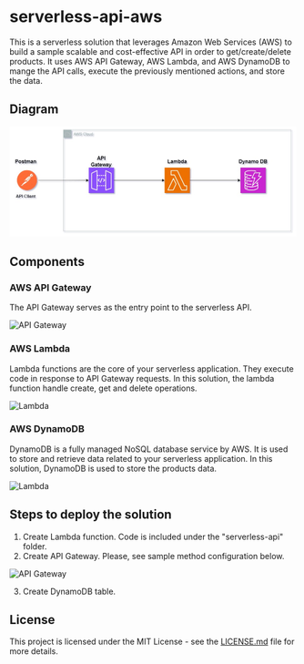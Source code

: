 # serverless-api-aws

This is a serverless solution that leverages Amazon Web Services (AWS) to build a sample scalable and cost-effective API in order to get/create/delete products. It uses AWS API Gateway, AWS Lambda, and AWS DynamoDB to mange the API calls, execute the previously mentioned actions, and store the data.

## Diagram

![Serverless Architecture Diagram](images/serverless-api-aws-diagram.jpg)

## Components

### AWS API Gateway

The API Gateway serves as the entry point to the serverless API.

![API Gateway](images/api-gateway.jpg)

### AWS Lambda

Lambda functions are the core of your serverless application. They execute code in response to API Gateway requests. In this solution, the lambda function handle create, get and delete operations.

![Lambda](images/lambda.jpg)

### AWS DynamoDB

DynamoDB is a fully managed NoSQL database service by AWS. It is used to store and retrieve data related to your serverless application. In this solution, DynamoDB is used to store the products data.

![Lambda](images/lambdadynamoDB.jpg)

## Steps to deploy the solution

1. Create Lambda function. Code is included under the "serverless-api" folder.
2. Create API Gateway. Please, see sample method configuration below.

![API Gateway](images/api-gateway-product-get-method.jpg)

3. Create DynamoDB table.

## License

This project is licensed under the MIT License - see the [LICENSE.md](LICENSE.md) file for more details.